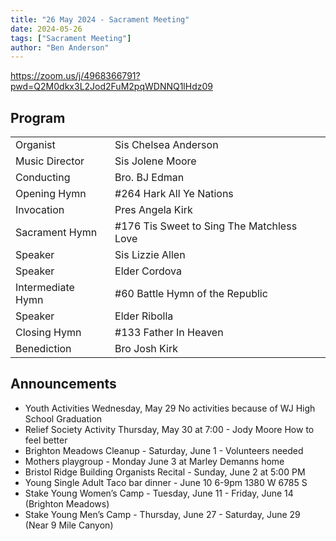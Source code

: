 ```yaml
---
title: "26 May 2024 - Sacrament Meeting"
date: 2024-05-26
tags: ["Sacrament Meeting"]
author: "Ben Anderson"
---
```


<https://zoom.us/j/4968366791?pwd=Q2M0dkx3L2Jod2FuM2pqWDNNQ1lHdz09>

## Program

|                   |                                           |
| ----------------- | ----------------------------------------- |
| Organist          | Sis Chelsea Anderson                      |
| Music Director    | Sis Jolene Moore                          |
| Conducting        | Bro. BJ Edman                             |
| Opening Hymn      | #264 Hark All Ye Nations                  |
| Invocation        | Pres Angela Kirk                          |
| Sacrament Hymn    | #176 Tis Sweet to Sing The Matchless Love |
| Speaker           | Sis Lizzie Allen                          |
| Speaker           | Elder Cordova                             |
| Intermediate Hymn | #60 Battle Hymn of the Republic           |
| Speaker           | Elder Ribolla                             |
| Closing Hymn      | #133 Father In Heaven                     |
| Benediction       | Bro Josh Kirk                             |

## Announcements

- Youth Activities Wednesday, May 29 No activities because of WJ High School Graduation
- Relief Society Activity Thursday, May 30  at 7:00 - Jody Moore How to feel better
- Brighton Meadows Cleanup - Saturday, June 1 - Volunteers needed
- Mothers playgroup - Monday June 3 at Marley Demanns home
- Bristol Ridge Building Organists Recital - Sunday, June 2 at 5:00 PM
- Young Single Adult Taco bar dinner -  June 10 6-9pm 1380 W 6785 S
- Stake Young Women’s Camp - Tuesday, June 11 - Friday, June 14 (Brighton Meadows)
- Stake Young Men’s Camp - Thursday, June 27 - Saturday, June 29 (Near 9 Mile Canyon)
